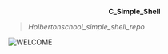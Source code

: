 <p style="text-align: center; font-weight: bold">C_Simple_Shell</p>

>*Holbertonschool_simple_shell_repo*


![WELCOME](https://i.pinimg.com/originals/9d/b9/71/9db9712c704dfba57ad2737bcf0de8a3.gif)


